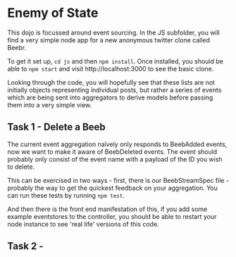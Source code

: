 # Enemy of State

This dojo is focussed around event sourcing. In the JS subfolder, you will find a very simple node app for a new anonymous twitter clone called Beebr.

To get it set up, `cd js` and then `npm install`. Once installed, you should be able to `npm start` and visit http://localhost:3000 to see the basic clone.

Looking through the code, you will hopefully see that these lists are not initially objects representing individual posts, but rather a series of events which are being sent into aggregators to derive models before passing them into a very simple view.

## Task 1 - Delete a Beeb

The current event aggregation naïvely only responds to BeebAdded events, now we want to make it aware of BeebDeleted events. The event should probably only consist of the event name with a payload of the ID you wish to delete.

This can be exercised in two ways - first, there is our BeebStreamSpec file - probably the way to get the quickest feedback on your aggregation. You can run these tests by running `npm test`.

And then there is the front end manifestation of this, if you add some example eventstores to the controller, you should be able to restart your node instance to see 'real life' versions of this code.

## Task 2 - 
